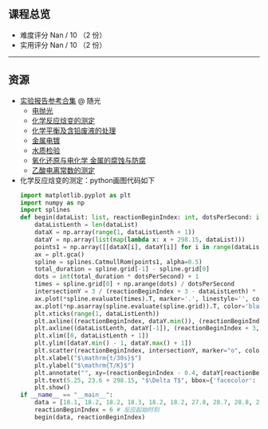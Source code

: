 ## 课程总览  
- 难度评分 Nan / 10 （2 份）  
- 实用评分 Nan / 10 （2 份）  

---

## 资源 
- [实验报告参考合集](https://file.uhsea.com/2403/7e7b58a14523a739bd3ef68cc59838f9U3.zip) @ 随光  
    - [电抛光](https://file.uhsea.com/2403/f4f4a766587f5c652e5f3469bc2bbd53XH.pdf)
    - [化学反应焓变的测定](https://file.uhsea.com/2403/b736bad2870e7fa73c997e2281838a5fSS.pdf)
    - [化学平衡及含铅废液的处理](https://file.uhsea.com/2403/2387429222c14a1b35b05fc198055a46IL.pdf)
    - [金属电镀](https://file.uhsea.com/2403/9251865bb4cfa5dd9f71f35bb1f297568C.pdf)
    - [水质检验](https://file.uhsea.com/2403/6db79803257d101ccc274a1e728da48e7C.pdf)
    - [氧化还原与电化学 金属的腐蚀与防腐](https://file.uhsea.com/2403/e2f5b8af865594d4b49cfb0f72690385XL.pdf)
    - [乙酸电离常数的测定](https://file.uhsea.com/2403/7e484795df34a5090737d5663eb922511S.pdf)  
- 化学反应焓变的测定：python画图代码如下
    ```python
    import matplotlib.pyplot as plt
    import numpy as np
    import splines
    def begin(dataList: list, reactionBeginIndex: int, dotsPerSecond: int = 300):
        dataListLenth = len(dataList)
        dataX = np.array(range(1, dataListLenth + 1))
        dataY = np.array(list(map(lambda x: x + 298.15, dataList)))
        points1 = np.array([[dataX[i], dataY[i]] for i in range(dataListLenth)])
        ax = plt.gca()
        spline = splines.CatmullRom(points1, alpha=0.5)
        total_duration = spline.grid[-1] - spline.grid[0]
        dots = int(total_duration * dotsPerSecond) + 1
        times = spline.grid[0] + np.arange(dots) / dotsPerSecond
        intersectionY = 3 / (reactionBeginIndex + 3 - dataListLenth) * (dataY[-1] - dataY[reactionBeginIndex + 2]) + dataY[reactionBeginIndex + 2]
        ax.plot(*spline.evaluate(times).T, marker='.', linestyle='', color="gray")
        ax.plot(*np.asarray(spline.evaluate(spline.grid)).T, color='black', linestyle='', marker='x', markersize=10)
        plt.xticks(range(1, dataListLenth))
        plt.axline((reactionBeginIndex, dataY.min()), (reactionBeginIndex, dataY.max()), linestyle="--", color="black")
        plt.axline((dataListLenth, dataY[-1]), (reactionBeginIndex + 3, dataY[reactionBeginIndex + 2]), linestyle="--", color="black")
        plt.xlim([0, dataListLenth + 1])
        plt.ylim([dataY.min() - 1, dataY.max() + 1])
        plt.scatter(reactionBeginIndex, intersectionY, marker="o", color="black")
        plt.xlabel("$\mathrm{t/30s}$")
        plt.ylabel("$\mathrm{T/K}$")
        plt.annotate("", xy=(reactionBeginIndex - 0.4, dataY[reactionBeginIndex - 1] - 0.1), xytext=(reactionBeginIndex - 0.4, intersectionY + 0.1), arrowprops=dict(arrowstyle="<->", ))
        plt.text(5.25, 23.6 + 298.15, "$\Delta T$", bbox={'facecolor': 'white', 'edgecolor': 'white', 'alpha': 1, 'pad': 1})
        plt.show()
    if __name__ == "__main__":
        data = [18.1, 18.2, 18.2, 18.3, 18.2, 18.2, 27.8, 28.7, 28.8, 28.7, 28.7, 28.6, 28.5, 28.5, 28.4] # 在这里修改实验数据
        reactionBeginIndex = 6 # 反应起始时刻
        begin(data, reactionBeginIndex)
    ```